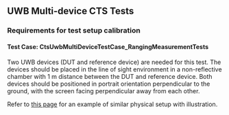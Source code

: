 ## UWB Multi-device CTS Tests

### Requirements for test setup calibration

#### Test Case: CtsUwbMultiDeviceTestCase_RangingMeasurementTests
Two UWB devices (DUT and reference device) are needed for this test. The devices should be placed
in the line of sight environment in a non-reflective chamber with 1 m distance between the DUT and
reference device. Both devices should be positioned in portrait orientation perpendicular to the
ground, with the screen facing perpendicular away from each other.

Refer to [this page](
https://source.android.com/docs/core/connect/presence-requirements#calibration-setup)
for an example of similar physical setup with illustration.